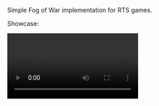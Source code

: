 Simple Fog of War implementation for RTS games.

Showcase:

![](images/fog_all_work.mp4 "All together")